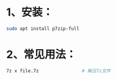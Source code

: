 # 1、安装：

```bash
sudo apt install p7zip-full
```

# 2、常见用法：

```bash
7z x file.7z                # 解压7z文件
```
